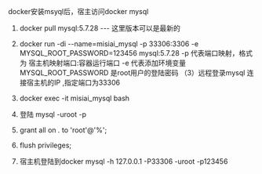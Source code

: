 docker安装msyql后，宿主访问docker mysql

1. docker pull mysql:5.7.28 --- 这里版本可以是最新的
2. docker run -di --name=misiai_mysql -p 33306:3306 -e MYSQL_ROOT_PASSWORD=123456 mysql:5.7.28
 -p 代表端口映射，格式为  宿主机映射端口:容器运行端口
 -e 代表添加环境变量  MYSQL_ROOT_PASSWORD  是root用户的登陆密码
 （3）远程登录mysql
 连接宿主机的IP  ,指定端口为33306 

3. docker exec -it misiai_mysql bash
4. 登陆 mysql -uroot -p
5. grant all on *.* to 'root'@'%';
6. flush privileges; 
7. 宿主机登陆到docker mysql -h 127.0.0.1 -P33306 -uroot -p123456